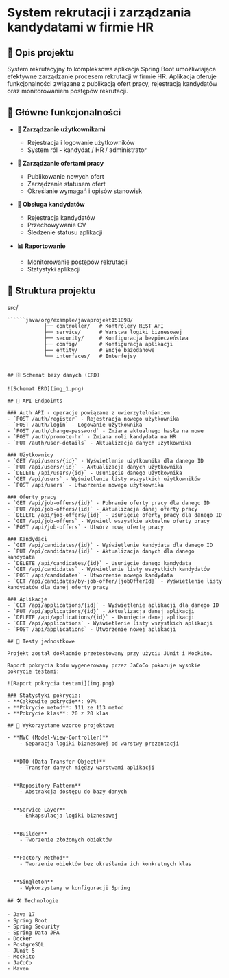# System rekrutacji i zarządzania kandydatami w firmie HR

## 🎯 Opis projektu

System rekrutacyjny to kompleksowa aplikacja Spring Boot umożliwiająca efektywne zarządzanie procesem rekrutacji w firmie HR. Aplikacja oferuje funkcjonalności związane z publikacją ofert pracy, rejestracją kandydatów oraz monitorowaniem postępów rekrutacji.

## 🚀 Główne funkcjonalności

- **👥 Zarządzanie użytkownikami**
    - Rejestracja i logowanie użytkowników
    - System ról - kandydat / HR / administrator


- **💼 Zarządzanie ofertami pracy**
    - Publikowanie nowych ofert
    - Zarządzanie statusem ofert
    - Określanie wymagań i opisów stanowisk


- **👔 Obsługa kandydatów**
    - Rejestracja kandydatów
    - Przechowywanie CV
    - Śledzenie statusu aplikacji


- **📊 Raportowanie**
    - Monitorowanie postępów rekrutacji
    - Statystyki aplikacji

## 📁 Struktura projektu
src/
```main/
``````java/org/example/javaprojekt151898/
            ├── controller/   # Kontrolery REST API
            ├── service/      # Warstwa logiki biznesowej
            ├── security/     # Konfiguracja bezpieczeństwa
            ├── config/       # Konfiguracja aplikacji
            ├── entity/       # Encje bazodanowe
            └── interfaces/   # Interfejsy


## 🗄️ Schemat bazy danych (ERD)

![Schemat ERD](img_1.png)

## 🔗 API Endpoints

### Auth API - operacje powiązane z uwierzytelnianiem
- `POST /auth/register` - Rejestracja nowego użytkownika
- `POST /auth/login` - Logowanie użytkownika
- `POST /auth/change-password` - Zmiana aktualnego hasła na nowe
- `POST /auth/promote-hr` - Zmiana roli kandydata na HR
- `PUT /auth/user-details` - Aktualizacja danych użytkownika

### Użytkownicy
- `GET /api/users/{id}` - Wyświetlenie użytkownika dla danego ID
- `PUT /api/users/{id}` - Aktualizacja danych użytkownika
- `DELETE /api/users/{id}` - Usunięcie danego użytkownika
- `GET /api/users` - Wyświetlenie listy wszystkich użytkowników
- `POST /api/users` - Utworzenie nowego użytkownika

### Oferty pracy
- `GET /api/job-offers/{id}` - Pobranie oferty pracy dla danego ID
- `PUT /api/job-offers/{id}` - Aktualizacja danej oferty pracy
- `DELETE /api/job-offers/{id}` - Usunięcie oferty pracy dla danego ID
- `GET /api/job-offers` - Wyświetl wszystkie aktualne oferty pracy
- `POST /api/job-offers` - Utwórz nową ofertę pracy

### Kandydaci
- `GET /api/candidates/{id}` - Wyświetlenie kandydata dla danego ID
- `PUT /api/candidates/{id}` - Aktualizacja danych dla danego kandydata
- `DELETE /api/candidates/{id}` - Usunięcie danego kandydata
- `GET /api/candidates` - Wyświetlenie listy wszystkich kandydatów
- `POST /api/candidates` - Utworzenie nowego kandydata
- `GET /api/candidates/by-job-offer/{jobOfferId}` - Wyświetlenie listy kandydatów dla danej oferty pracy

### Aplikacje
- `GET /api/applications/{id}` - Wyświetlenie aplikacji dla danego ID
- `PUT /api/applications/{id}` - Aktualizacja danej aplikacji
- `DELETE /api/applications/{id}` - Usunięcie danej aplikacji
- `GET /api/applications` - Wyświetlenie listy wszystkich aplikacji
- `POST /api/applications` - Utworzenie nowej aplikacji

## 🧪 Testy jednostkowe

Projekt został dokładnie przetestowany przy użyciu JUnit i Mockito. 

Raport pokrycia kodu wygenerowany przez JaCoCo pokazuje wysokie pokrycie testami:

![Raport pokrycia testami](img.png)

### Statystyki pokrycia:
- **Całkowite pokrycie**: 97%
- **Pokrycie metod**: 111 ze 113 metod
- **Pokrycie klas**: 20 z 20 klas

## 🎨 Wykorzystane wzorce projektowe

- **MVC (Model-View-Controller)**
    - Separacja logiki biznesowej od warstwy prezentacji


- **DTO (Data Transfer Object)**
    - Transfer danych między warstwami aplikacji


- **Repository Pattern**
    - Abstrakcja dostępu do bazy danych


- **Service Layer**
    - Enkapsulacja logiki biznesowej


- **Builder**
    - Tworzenie złożonych obiektów


- **Factory Method**
    - Tworzenie obiektów bez określania ich konkretnych klas


- **Singleton**
    - Wykorzystany w konfiguracji Spring

## 🛠️ Technologie

- Java 17
- Spring Boot
- Spring Security
- Spring Data JPA
- Docker
- PostgreSQL
- JUnit 5
- Mockito
- JaCoCo
- Maven
